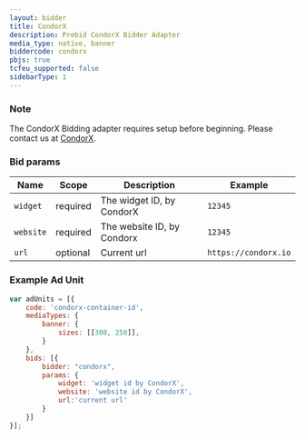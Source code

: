 ```yaml
---
layout: bidder
title: CondorX
description: Prebid CondorX Bidder Adapter
media_type: native, banner
biddercode: condorx
pbjs: true
tcfeu_supported: false
sidebarType: 1
---
```


### Note

The CondorX Bidding adapter requires setup before beginning. Please contact us at [CondorX](https://condorx.io).

### Bid params

| Name     | Scope    | Description                                                 | Example              |
|----------|----------|-------------------------------------------------------------|----------------------|
| `widget` | required | The widget ID, by CondorX                                  | `12345`              |
| `website`| required | The website ID, by Condorx                                  | `12345`              |
| `url`    | optional | Current url                                                 | `https://condorx.io` |

### Example Ad Unit

```javascript
var adUnits = [{
    code: 'condorx-container-id',
    mediaTypes: {
        banner: {
            sizes: [[300, 250]],  
        }
    },
    bids: [{
        bidder: "condorx",
        params: {
            widget: 'widget id by CondorX',
            website: 'website id by CondorX',
            url:'current url'
        }
    }]
}];
